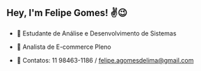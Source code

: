 ## Hey, I'm Felipe Gomes! ✌️😉

- 🤞 Estudante de Análise e Desenvolvimento de Sistemas
- 🫡 Analista de E-commerce Pleno

- 📱 Contatos: 11 98463-1186 / felipe.agomesdelima@gmail.com
